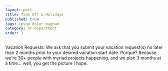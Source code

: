 ```yaml
---
layout: post
title: Time Off & Holidays
published: true
tags: ipsum dolor magnam
category: hr-department
order: 1
---
```


Vacation Requests: We ask that you submit your vacation request(s) no later than 2 months prior to your desired vacation start date. Porqué? Because we're 30+ people with myriad projects happening, and we plan 3 months at a time... well, you get the picture I hope.
